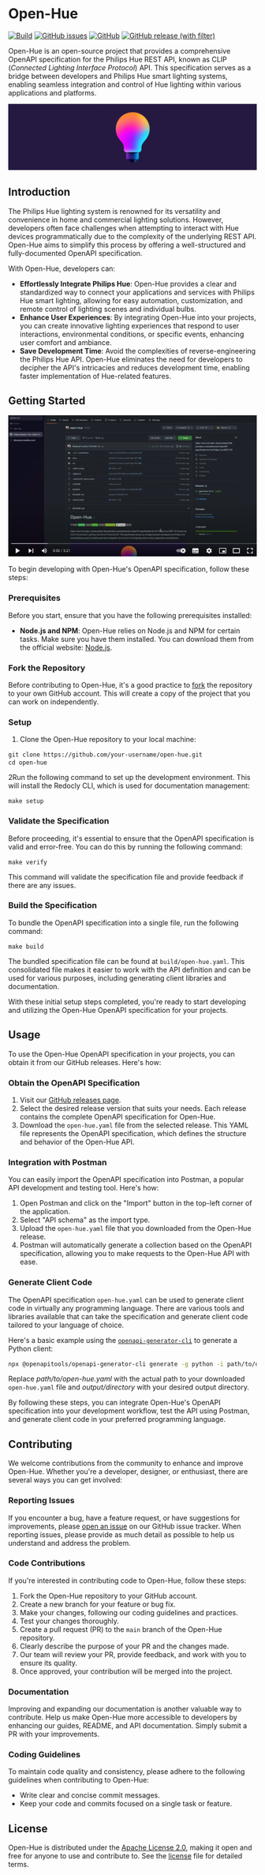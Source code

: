 # Open-Hue
[![Build](https://github.com/thibauult/open-hue/actions/workflows/build.yml/badge.svg)](https://github.com/thibauult/open-hue/actions/workflows/build.yml)
[![GitHub issues](https://img.shields.io/github/issues/thibauult/open-hue)](https://github.com/thibauult/open-hue/issues)
[![GitHub](https://img.shields.io/github/license/thibauult/open-hue)](https://github.com/thibauult/open-hue/blob/main/LICENSE)
[![GitHub release (with filter)](https://img.shields.io/github/v/release/thibauult/open-hue?logo=openapiinitiative&labelColor=white&color=grey)](https://github.com/thibauult/open-hue/releases/latest)

Open-Hue is an open-source project that provides a comprehensive OpenAPI specification for the Philips Hue REST API, known as CLIP (_Connected Lighting Interface Protocol_) API.
This specification serves as a bridge between developers and Philips Hue smart lighting systems, enabling seamless integration
and control of Hue lighting within various applications and platforms.

![Open-Hue Logo](./docs/header.png)

## Introduction
The Philips Hue lighting system is renowned for its versatility and convenience in home and commercial lighting solutions.
However, developers often face challenges when attempting to interact with Hue devices programmatically due to the complexity
of the underlying REST API. Open-Hue aims to simplify this process by offering a well-structured and fully-documented OpenAPI specification.

With Open-Hue, developers can:
- **Effortlessly Integrate Philips Hue**: Open-Hue provides a clear and standardized way to connect your applications and services with Philips Hue smart lighting, allowing for easy automation, customization, and remote control of lighting scenes and individual bulbs.
- **Enhance User Experiences**: By integrating Open-Hue into your projects, you can create innovative lighting experiences that respond to user interactions, environmental conditions, or specific events, enhancing user comfort and ambiance.
- **Save Development Time**: Avoid the complexities of reverse-engineering the Philips Hue API. Open-Hue eliminates the need for developers to decipher the API's intricacies and reduces development time, enabling faster implementation of Hue-related features.

## Getting Started

[![Introduction video on YouTube](./docs/youtube.png)](https://youtu.be/wMsKOpvBEp0)

To begin developing with Open-Hue's OpenAPI specification, follow these steps:

### Prerequisites
Before you start, ensure that you have the following prerequisites installed:

- **Node.js and NPM**: Open-Hue relies on Node.js and NPM for certain tasks. Make sure you have them installed. You can download them from the official website: [Node.js](https://nodejs.org/).

### Fork the Repository
Before contributing to Open-Hue, it's a good practice to [fork](https://github.com/thibauult/open-hue/fork) the repository to your own GitHub account.
This will create a copy of the project that you can work on independently.

### Setup

1. Clone the Open-Hue repository to your local machine:
```
git clone https://github.com/your-username/open-hue.git
cd open-hue
```
2Run the following command to set up the development environment. This will install the Redocly CLI, which is used for documentation management:
```
make setup
```

### Validate the Specification
Before proceeding, it's essential to ensure that the OpenAPI specification is valid and error-free. You can do this by running the following command:
```
make verify
```
This command will validate the specification file and provide feedback if there are any issues.

### Build the Specification
To bundle the OpenAPI specification into a single file, run the following command:
```
make build
```
The bundled specification file can be found at `build/open-hue.yaml`. This consolidated file makes it easier to work with the API definition and can be used for various purposes, including generating client libraries and documentation.

With these initial setup steps completed, you're ready to start developing and utilizing the Open-Hue OpenAPI specification for your projects.

## Usage

To use the Open-Hue OpenAPI specification in your projects, you can obtain it from our GitHub releases. Here's how:

### Obtain the OpenAPI Specification

1. Visit our [GitHub releases page](https://github.com/thibauult/open-hue/releases).
2. Select the desired release version that suits your needs. Each release contains the complete OpenAPI specification for Open-Hue.
3. Download the `open-hue.yaml` file from the selected release. This YAML file represents the OpenAPI specification, which defines the structure and behavior of the Open-Hue API.

### Integration with Postman

You can easily import the OpenAPI specification into Postman, a popular API development and testing tool. Here's how:

1. Open Postman and click on the "Import" button in the top-left corner of the application.
2. Select "API schema" as the import type.
3. Upload the `open-hue.yaml` file that you downloaded from the Open-Hue release.
4. Postman will automatically generate a collection based on the OpenAPI specification, allowing you to make requests to the Open-Hue API with ease.

### Generate Client Code

The OpenAPI specification `open-hue.yaml` can be used to generate client code in virtually any programming language. There are various tools and libraries available that can take the specification and generate client code tailored to your language of choice.

Here's a basic example using the [`openapi-generator-cli`](https://github.com/OpenAPITools/openapi-generator-cli) to generate a Python client:

```bash
npx @openapitools/openapi-generator-cli generate -g python -i path/to/open-hue.yaml -o output/directory
```
Replace _path/to/open-hue.yaml_ with the actual path to your downloaded `open-hue.yaml` file and _output/directory_ with your desired output directory.

By following these steps, you can integrate Open-Hue's OpenAPI specification into your development workflow,
test the API using Postman, and generate client code in your preferred programming language.

## Contributing

We welcome contributions from the community to enhance and improve Open-Hue.
Whether you're a developer, designer, or enthusiast, there are several ways you can get involved:

### Reporting Issues

If you encounter a bug, have a feature request, or have suggestions for improvements,
please [open an issue](https://github.com/thibauult/open-hue/issues/new) on our GitHub issue tracker.
When reporting issues, please provide as much detail as possible to help us understand and address the problem.

### Code Contributions

If you're interested in contributing code to Open-Hue, follow these steps:

1. Fork the Open-Hue repository to your GitHub account.
2. Create a new branch for your feature or bug fix.
3. Make your changes, following our coding guidelines and practices.
4. Test your changes thoroughly.
5. Create a pull request (PR) to the `main` branch of the Open-Hue repository.
6. Clearly describe the purpose of your PR and the changes made.
7. Our team will review your PR, provide feedback, and work with you to ensure its quality.
8. Once approved, your contribution will be merged into the project.

### Documentation

Improving and expanding our documentation is another valuable way to contribute.
Help us make Open-Hue more accessible to developers by enhancing our guides, README, and API documentation.
Simply submit a PR with your improvements.

### Coding Guidelines

To maintain code quality and consistency, please adhere to the following guidelines when contributing to Open-Hue:

- Write clear and concise commit messages.
- Keep your code and commits focused on a single task or feature.

## License

Open-Hue is distributed under the [Apache License 2.0](http://www.apache.org/licenses/),
making it open and free for anyone to use and contribute to.
See the [license](./LICENSE) file for detailed terms.

